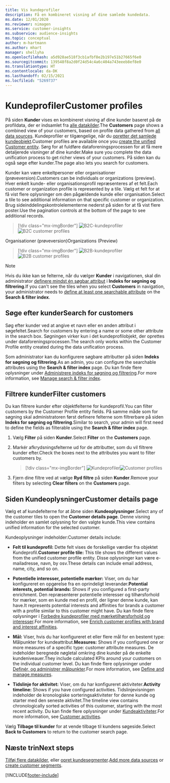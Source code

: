 ```yaml
---
title: Vis kundeprofiler
description: Få en kombineret visning af dine samlede kundedata.
ms.date: 12/01/2020
ms.reviewer: nimagen
ms.service: customer-insights
ms.subservice: audience-insights
ms.topic: conceptual
author: m-hartmann
ms.author: mhart
manager: shellyha
ms.openlocfilehash: a5d928ae518f3cb1afbf8e2b197e51b27665f6e0
ms.sourcegitcommit: 139548f8a2d0f24d54c4a6c404a743eeeb8ef8e0
ms.translationtype: HT
ms.contentlocale: da-DK
ms.lasthandoff: 02/15/2021
ms.locfileid: "5269737"
---
```

# <a name="customer-profiles"></a><span data-ttu-id="91e7f-103">Kundeprofiler</span><span class="sxs-lookup"><span data-stu-id="91e7f-103">Customer profiles</span></span>

<span data-ttu-id="91e7f-104">På siden **Kunder** vises en kombineret visning af dine kunder baseret på de profildata, der er indsamlet fra [alle datakilder](data-sources.md).</span><span class="sxs-lookup"><span data-stu-id="91e7f-104">The **Customers** page shows a combined view of your customers, based on profile data gathered from [all data sources](data-sources.md).</span></span> <span data-ttu-id="91e7f-105">Kundeprofiler er tilgængelige, når du [opretter det samlede kundeobjekt](data-unification.md).</span><span class="sxs-lookup"><span data-stu-id="91e7f-105">Customer profiles are available once you [create the unified Customer entity](data-unification.md).</span></span> <span data-ttu-id="91e7f-106">Sørg for at fuldføre dataforeningsprocessen for at få mere detaljerede visninger af dine kunder.</span><span class="sxs-lookup"><span data-stu-id="91e7f-106">Make sure you complete the data unification process to get richer views of your customers.</span></span> <span data-ttu-id="91e7f-107">På siden kan du også søge efter kunder.</span><span class="sxs-lookup"><span data-stu-id="91e7f-107">The page also lets you search for customers.</span></span>

<span data-ttu-id="91e7f-108">Kunder kan være enkeltpersoner eller organisationer (prøveversion).</span><span class="sxs-lookup"><span data-stu-id="91e7f-108">Customers can be individuals or organizations (preview).</span></span> <span data-ttu-id="91e7f-109">Hver enkelt kunde- eller organisationsprofil repræsenteres af et felt.</span><span class="sxs-lookup"><span data-stu-id="91e7f-109">Each customer or organization profile is represented by a tile.</span></span> <span data-ttu-id="91e7f-110">Vælg et felt for at få vist flere oplysninger om den pågældende kunde eller organisation.</span><span class="sxs-lookup"><span data-stu-id="91e7f-110">Select a tile to see additional information on that specific customer or organization.</span></span> <span data-ttu-id="91e7f-111">Brug sideinddelingskontrolelementerne nederst på siden for at få vist flere poster.</span><span class="sxs-lookup"><span data-stu-id="91e7f-111">Use the pagination controls at the bottom of the page to see additional records.</span></span>

> [!div class="mx-imgBorder"] 
> <span data-ttu-id="91e7f-112">![B2C-kundeprofiler](media/profiles-customers.png "B2C-kundeprofiler")</span><span class="sxs-lookup"><span data-stu-id="91e7f-112">![B2C customer profiles](media/profiles-customers.png "B2C customer profiles")</span></span>

<span data-ttu-id="91e7f-113">Organisationer (prøveversion)</span><span class="sxs-lookup"><span data-stu-id="91e7f-113">Organizations (Preview)</span></span>
> [!div class="mx-imgBorder"] 
> <span data-ttu-id="91e7f-114">![B2B-kundeprofiler](media/profile-customers-b2b.png "B2B-kundeprofiler")</span><span class="sxs-lookup"><span data-stu-id="91e7f-114">![B2B customer profiles](media/profile-customers-b2b.png "B2B customer profiles")</span></span>

> [!NOTE]
> <span data-ttu-id="91e7f-115">Hvis du ikke kan se felterne, når du vælger **Kunder** i navigationen, skal din administrator [definere mindst én søgbar attribut](search-filter-index.md) i **Indeks for søgning og filtrering**.</span><span class="sxs-lookup"><span data-stu-id="91e7f-115">If you can't see the tiles when you select **Customers** in navigation, your administrator needs to [define at least one searchable attribute](search-filter-index.md) on the **Search & filter index**.</span></span>

## <a name="search-for-customers"></a><span data-ttu-id="91e7f-116">Søge efter kunder</span><span class="sxs-lookup"><span data-stu-id="91e7f-116">Search for customers</span></span>

<span data-ttu-id="91e7f-117">Søg efter kunder ved at angive et navn eller en anden attribut i søgefeltet.</span><span class="sxs-lookup"><span data-stu-id="91e7f-117">Search for customers by entering a name or some other attribute in the search box.</span></span> <span data-ttu-id="91e7f-118">Søgningen virker kun i det kundeprofilobjekt, der oprettes under dataforeningsprocessen.</span><span class="sxs-lookup"><span data-stu-id="91e7f-118">The search only works within the Customer Profile entity created during the data unification process.</span></span>

<span data-ttu-id="91e7f-119">Som administrator kan du konfigurere søgbare attributter på siden **Indeks for søgning og filtrering**.</span><span class="sxs-lookup"><span data-stu-id="91e7f-119">As an admin, you can configure the searchable attributes using the **Search & filter index** page.</span></span> <span data-ttu-id="91e7f-120">Du kan finde flere oplysninger under [Administrere indeks for søgning og filtrering](search-filter-index.md).</span><span class="sxs-lookup"><span data-stu-id="91e7f-120">For more information, see [Manage search & filter index](search-filter-index.md).</span></span>

## <a name="filter-customers"></a><span data-ttu-id="91e7f-121">Filtrere kunder</span><span class="sxs-lookup"><span data-stu-id="91e7f-121">Filter customers</span></span>

<span data-ttu-id="91e7f-122">Du kan filtrere kunder efter objektfelterne for kundeprofil.</span><span class="sxs-lookup"><span data-stu-id="91e7f-122">You can filter customers by the Customer Profile entity fields.</span></span> <span data-ttu-id="91e7f-123">På samme måde som for søgning skal administratoren først definere felterne som filtrerbare på siden **Indeks for søgning og filtrering**.</span><span class="sxs-lookup"><span data-stu-id="91e7f-123">Similar to search, your admin will first need to define the fields as filterable using the **Search & filter index** page.</span></span>

1. <span data-ttu-id="91e7f-124">Vælg **Filter** på siden **Kunder**.</span><span class="sxs-lookup"><span data-stu-id="91e7f-124">Select **Filter** on the **Customers** page.</span></span>

2. <span data-ttu-id="91e7f-125">Markér afkrydsningsfelterne ud for de attributter, som du vil filtrere kunder efter.</span><span class="sxs-lookup"><span data-stu-id="91e7f-125">Check the boxes next to the attributes you want to filter customers by.</span></span>

   > [!div class="mx-imgBorder"] 
   > <span data-ttu-id="91e7f-126">![Kundeprofiler](media/profiles-customers3.png "Kundeprofiler")</span><span class="sxs-lookup"><span data-stu-id="91e7f-126">![Customer profiles](media/profiles-customers3.png "Customer profiles")</span></span>

3. <span data-ttu-id="91e7f-127">Fjern dine filtre ved at vælge **Ryd filtre** på siden **Kunder**.</span><span class="sxs-lookup"><span data-stu-id="91e7f-127">Remove your filters by selecting **Clear filters** on the **Customers** page.</span></span>

##  <a name="customer-details-page"></a><span data-ttu-id="91e7f-128">Siden Kundeoplysninger</span><span class="sxs-lookup"><span data-stu-id="91e7f-128">Customer details page</span></span>

<span data-ttu-id="91e7f-129">Vælg et af kundefelterne for at åbne siden **Kundeoplysninger**.</span><span class="sxs-lookup"><span data-stu-id="91e7f-129">Select any of the customer tiles to open the **Customer details page**.</span></span> <span data-ttu-id="91e7f-130">Denne visning indeholder en samlet oplysning for den valgte kunde.</span><span class="sxs-lookup"><span data-stu-id="91e7f-130">This view contains unified information for the selected customer.</span></span>

<span data-ttu-id="91e7f-131">Kundeoplysninger indeholder:</span><span class="sxs-lookup"><span data-stu-id="91e7f-131">Customer details include:</span></span>

-   <span data-ttu-id="91e7f-132">**Felt til kundeprofil:** Dette felt vises de forskellige værdier fra objektet Kundeprofil.</span><span class="sxs-lookup"><span data-stu-id="91e7f-132">**Customer profile tile:** This tile shows the different values from the unified customer profile entity.</span></span> <span data-ttu-id="91e7f-133">Disse oplysninger kan være e-mailadresse, navn, by osv.</span><span class="sxs-lookup"><span data-stu-id="91e7f-133">These details can include email address, name, city, and so on.</span></span> 

-   <span data-ttu-id="91e7f-134">**Potentielle interesser, potentielle mærker:** Viser, om du har konfigureret en opgørelse fra en oprindeligt leverandør.</span><span class="sxs-lookup"><span data-stu-id="91e7f-134">**Potential interests, potential brands:** Shows if you configured a first-party enrichment.</span></span> <span data-ttu-id="91e7f-135">Den repræsenterer potentielle interesser og tilhørsforhold for mærker, som en kunde med en profil, der ligner denne kunde, kan have.</span><span class="sxs-lookup"><span data-stu-id="91e7f-135">It represents potential interests and affinities for brands a customer with a profile similar to this customer might have.</span></span> <span data-ttu-id="91e7f-136">Du kan finde flere oplysninger i [Forbedre kundeprofiler med mærketilhørsforhold og interesser](enrichment-microsoft-graph.md).</span><span class="sxs-lookup"><span data-stu-id="91e7f-136">For more information, see [Enrich customer profiles with brand and interest affinities](enrichment-microsoft-graph.md).</span></span>

-   <span data-ttu-id="91e7f-137">**Mål:** Viser, hvis du har konfigureret et eller flere mål for en bestemt type: Målpunkter for kundeattribut.</span><span class="sxs-lookup"><span data-stu-id="91e7f-137">**Measures:** Shows if you configured one or more measures of a specific type: customer attribute measures.</span></span> <span data-ttu-id="91e7f-138">De indeholder beregnede nøgletal omkring dine kunder på de enkelte kundeniveauer.</span><span class="sxs-lookup"><span data-stu-id="91e7f-138">They include calculated KPIs around your customers on the individual customer level.</span></span> <span data-ttu-id="91e7f-139">Du kan finde flere oplysninger under [Definér, og administrer målpunkter](measures.md).</span><span class="sxs-lookup"><span data-stu-id="91e7f-139">For more information, see [Define and manage measures](measures.md).</span></span>

-   <span data-ttu-id="91e7f-140">**Tidslinje for aktivitet:** Viser, om du har konfigureret aktiviteter.</span><span class="sxs-lookup"><span data-stu-id="91e7f-140">**Activity timeline:** Shows if you have configured activities.</span></span> <span data-ttu-id="91e7f-141">Tidslinjevisningen indeholder de kronologiske sorteringsaktiviteter for denne kunde og starter med den seneste aktivitet.</span><span class="sxs-lookup"><span data-stu-id="91e7f-141">The timeline view contains chronologically sorted activities of this customer, starting with the most recent activity.</span></span> <span data-ttu-id="91e7f-142">Du kan finde flere oplysninger under [Kundeaktiviteter](activities.md).</span><span class="sxs-lookup"><span data-stu-id="91e7f-142">For more information, see [Customer activities](activities.md).</span></span>

<span data-ttu-id="91e7f-143">Vælg **Tilbage til kunder** for at vende tilbage til kundens søgeside.</span><span class="sxs-lookup"><span data-stu-id="91e7f-143">Select **Back to Customers** to return to the customer search page.</span></span>

## <a name="next-steps"></a><span data-ttu-id="91e7f-144">Næste trin</span><span class="sxs-lookup"><span data-stu-id="91e7f-144">Next steps</span></span>

<span data-ttu-id="91e7f-145">[Tilføj flere datakilder](data-sources.md), eller [opret kundesegmenter](segments.md).</span><span class="sxs-lookup"><span data-stu-id="91e7f-145">[Add more data sources](data-sources.md) or [create customer segments](segments.md).</span></span>


[!INCLUDE[footer-include](../includes/footer-banner.md)]